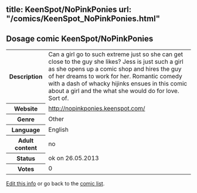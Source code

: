 title: KeenSpot/NoPinkPonies
url: "/comics/KeenSpot_NoPinkPonies.html"
---
Dosage comic KeenSpot/NoPinkPonies
-----------------------------------------

<p id="msg"></p>
<script type="text/javascript">
if (window.location.search === '?edit_info_mail=sent_ok') {
  var elem = document.getElementById("msg");
  elem.innerHTML = 'Edited information sucessfully sent for review, which is usually done daily. Thanks!';
  elem.className = 'ok';
}
</script>
<table class="comicinfo">
<tr>
<th>Description</th><td>Can a girl go to such extreme just so she can get close to the guy she likes? Jess is just such a girl as she opens up a comic shop and hires the guy of her dreams to work for her. Romantic comedy with a dash of whacky hijinks ensues in this comic about a girl and the what she would do for love. Sort of.</td>
</tr>
<tr>
<th>Website</th><td><a href="http://nopinkponies.keenspot.com/">http://nopinkponies.keenspot.com/</a></td>
</tr>
<tr>
<th>Genre</th><td>Other</td>
</tr>
<tr>
<th>Language</th><td>English</td>
</tr>
<tr>
<th>Adult content</th><td>no</td>
</tr>
<tr>
<th>Status</th><td>ok on 26.05.2013</td>
</tr>
<tr>
<th>Votes</th><td>0</td>
</tr>
</table>

[Edit this info](KeenSpot_NoPinkPonies_edit.html) or go back to the [comic list](../comic-index.html).
